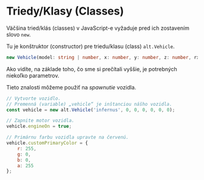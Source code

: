 # Triedy/Klasy (Classes)


Väčšina tried/klás (classes) v JavaScript-e vyžaduje pred ich zostavením slovo `new`.

Tu je konštruktor (constructor) pre triedu/klasu (class) `alt.Vehicle`.

```ts
new Vehicle(model: string | number, x: number, y: number, z: number, rx: number, ry: number, rz: number): Vehicle
```

Ako vidíte, na základe toho, čo sme si prečítali vyššie, je potrebných niekoľko parametrov.

Tieto znalosti môžeme použiť na *spawnutie* vozidla.

```js
// Vytvorte vozidlo.
// Premenná (variable) „vehicle“ je inštanciou nášho vozidla.
const vehicle = new alt.Vehicle('infernus', 0, 0, 0, 0, 0, 0);

// Zapnite motor vozidla.
vehicle.engineOn = true;

// Primárnu farbu vozidla upravte na červenú.
vehicle.customPrimaryColor = {
    r: 255,
    g: 0,
    b: 0,
    a: 255
};
```
